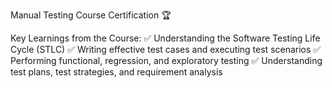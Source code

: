 Manual Testing Course Certification 🏆

Key Learnings from the Course:
✅ Understanding the Software Testing Life Cycle (STLC)
✅ Writing effective test cases and executing test scenarios
✅ Performing functional, regression, and exploratory testing
✅ Understanding test plans, test strategies, and requirement analysis
